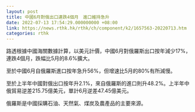 ```yaml
---
layout: post
title: 中國6月對俄出口連跌4個月　進口維持急升
date: 2022-07-13 17:54:29.000000000 +08:00
link: https://news.rthk.hk/rthk/ch/component/k2/1657563-20220713.htm
categories: rthk
---
```


路透根據中國海關數據計算，以美元計價，中國6月對俄羅斯出口按年減少17%，連跌4個月，跌幅比5月的8.6%擴大。

至於中國6月自俄羅斯進口按年急升56%，但增速比5月的80%有所減慢。

至於上半年中國對俄出口按年升2.1%，來自俄羅斯的進口則升48.2%。上半年中俄貿易逆差215.75億美元，單計6月逆差47.45億美元。

俄羅斯是中國採購石油、天然氣、煤炭及農產品的主要來源。
